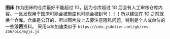 **图床**
作为图床的仓库最好不能超过 1G，因为仓库超过 1G 后会有人工审核仓库内容。一旦发现用于图床可能会被删库也可能会被封号！！！所以建议在 1G 之前就换个仓库。仓库是公开的，所以图片放上去要注意隐私问题，特别是个人或单位的一些**涉密**资料。
采用cdn加速类似于 `https://cdn.jsdelivr.net/gh/res-256/pic/myjs.js`

